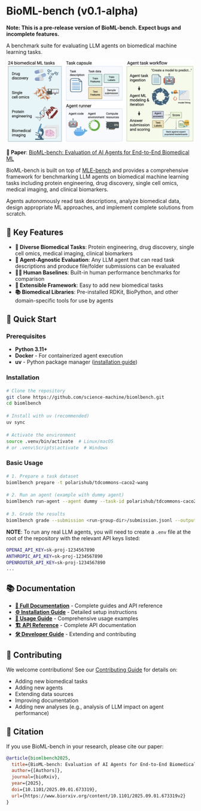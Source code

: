 # BioML-bench (v0.1-alpha)

**Note: This is a pre-release version of BioML-bench. Expect bugs and incomplete features.**

A benchmark suite for evaluating LLM agents on biomedical machine learning tasks.

![BioML-bench Overview](docs/images/biombench_ga.png)

**📄 Paper**: [BioML-bench: Evaluation of AI Agents for End-to-End Biomedical ML](https://www.biorxiv.org/content/10.1101/2025.09.01.673319v2)

BioML-bench is built on top of [MLE-bench](https://github.com/openai/mle-bench) and provides a comprehensive framework for benchmarking LLM agents on biomedical machine learning tasks including protein engineering, drug discovery, single cell omics, medical imaging, and clinical biomarkers.

Agents autonomously read task descriptions, analyze biomedical data, design appropriate ML approaches, and implement complete solutions from scratch.

## 🧬 Key Features

- **🔬 Diverse Biomedical Tasks**: Protein engineering, drug discovery, single cell omics, medical imaging, clinical biomarkers
- **🤖 Agent-Agnostic Evaluation**: Any LLM agent that can read task descriptions and produce file/folder submissions can be evaluated
- **👨‍⚕️ Human Baselines**: Built-in human performance benchmarks for comparison  
- **🔧 Extensible Framework**: Easy to add new biomedical tasks
- **📚 Biomedical Libraries**: Pre-installed RDKit, BioPython, and other domain-specific tools for use by agents

## 🚀 Quick Start

### Prerequisites

- **Python 3.11+**
- **Docker** - For containerized agent execution
- **uv** - Python package manager ([installation guide](https://docs.astral.sh/uv/))

### Installation

```bash
# Clone the repository
git clone https://github.com/science-machine/biomlbench.git
cd biomlbench

# Install with uv (recommended)
uv sync

# Activate the environment
source .venv/bin/activate  # Linux/macOS
# or .venv\Scripts\activate  # Windows
```

### Basic Usage

```bash
# 1. Prepare a task dataset
biomlbench prepare -t polarishub/tdcommons-caco2-wang

# 2. Run an agent (example with dummy agent)
biomlbench run-agent --agent dummy --task-id polarishub/tdcommons-caco2-wang

# 3. Grade the results
biomlbench grade --submission <run-group-dir>/submission.jsonl --output-dir results/
```

**NOTE**: To run any real LLM agents, you will need to create a `.env` file at the root of the repository with the relevant API keys listed:

```bash
OPENAI_API_KEY=sk-proj-1234567890
ANTHROPIC_API_KEY=sk-proj-1234567890
OPENROUTER_API_KEY=sk-proj-1234567890
...
```

## 📚 Documentation

- **[📖 Full Documentation](http://biomlbench-docs.s3-website-us-west-2.amazonaws.com/)** - Complete guides and API reference
- **[⚙️ Installation Guide](http://biomlbench-docs.s3-website-us-west-2.amazonaws.com/installation/)** - Detailed setup instructions
- **[📝 Usage Guide](http://biomlbench-docs.s3-website-us-west-2.amazonaws.com/usage/)** - Comprehensive usage examples
- **[🏗️ API Reference](http://biomlbench-docs.s3-website-us-west-2.amazonaws.com/api/overview)** - Complete API documentation  
- **[🛠️ Developer Guide](http://biomlbench-docs.s3-website-us-west-2.amazonaws.com/developer/contributing/)** - Extending and contributing

## 🤝 Contributing

We welcome contributions! See our [Contributing Guide](http://biomlbench-docs.s3-website-us-west-2.amazonaws.com/developer/contributing/) for details on:

- Adding new biomedical tasks
- Adding new agents
- Extending data sources
- Improving documentation
- Adding new analyses (e.g., analysis of LLM impact on agent performance)

## 📄 Citation

If you use BioML-bench in your research, please cite our paper:

```bibtex
@article{biomlbench2025,
  title={BioML-bench: Evaluation of AI Agents for End-to-End Biomedical ML},
  author={[Authors]},
  journal={bioRxiv},
  year={2025},
  doi={10.1101/2025.09.01.673319},
  url={https://www.biorxiv.org/content/10.1101/2025.09.01.673319v2}
}
```


